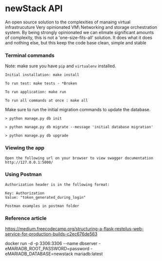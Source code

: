 # newStack API
An open source solution to the complexities of manaing virtual infrastrucuture
Very opinionated VM\ Networking and storage orchestration system. By being strongly opinionated we can elimate significant amounts of complexity, this is not a 'one-size-fits-all' solution. It does what it does and nothing else, but this keep the code base clean, simple and stable

### Terminal commands
Note: make sure you have `pip` and `virtualenv` installed.

    Initial installation: make install

    To run test: make tests - *Broken

    To run application: make run

    To run all commands at once : make all

Make sure to run the initial migration commands to update the database.
    
    > python manage.py db init

    > python manage.py db migrate --message 'initial database migration'

    > python manage.py db upgrade


### Viewing the app ###

    Open the following url on your browser to view swagger documentation
    http://127.0.0.1:5000/


### Using Postman ####

    Authorization header is in the following format:

    Key: Authorization
    Value: "token_generated_during_login"

    Postman examples in postman folder

### Reference article ###
https://medium.freecodecamp.org/structuring-a-flask-restplus-web-service-for-production-builds-c2ec676de563


docker run -d -p 3306:3306 --name dbserver -eMARIADB_ROOT_PASSWORD=password -eMARIADB_DATABASE=newstack mariadb:latest

